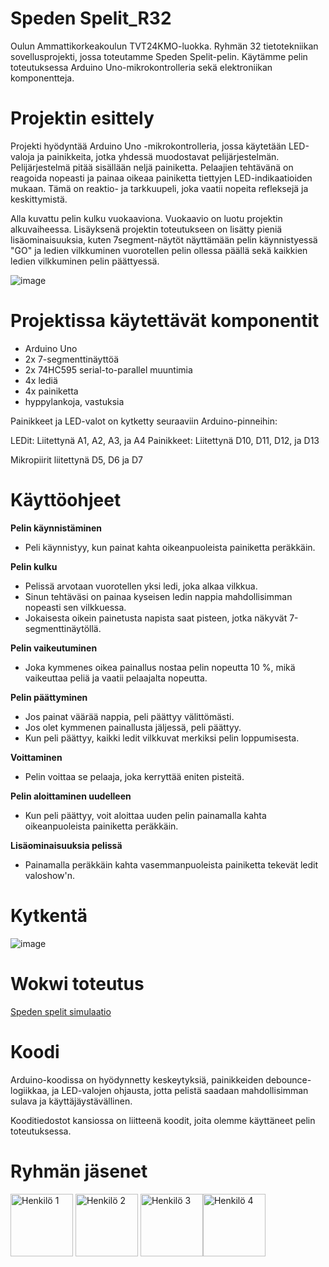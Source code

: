 # Speden Spelit_R32
Oulun Ammattikorkeakoulun TVT24KMO-luokka. Ryhmän 32 tietotekniikan sovellusprojekti, jossa toteutamme Speden Spelit-pelin. Käytämme pelin toteutuksessa Arduino Uno-mikrokontrolleria sekä elektroniikan komponentteja.

# Projektin esittely

Projekti hyödyntää Arduino Uno -mikrokontrolleria, jossa käytetään LED-valoja ja painikkeita, jotka yhdessä muodostavat pelijärjestelmän. Pelijärjestelmä pitää sisällään neljä painiketta. Pelaajien tehtävänä on reagoida nopeasti ja painaa oikeaa painiketta tiettyjen LED-indikaatioiden mukaan. Tämä on reaktio- ja tarkkuupeli, joka vaatii nopeita refleksejä ja keskittymistä. 

Alla kuvattu pelin kulku vuokaaviona. Vuokaavio on luotu projektin alkuvaiheessa. Lisäyksenä projektin toteutukseen on lisätty pieniä lisäominaisuuksia, kuten 7segment-näytöt näyttämään pelin käynnistyessä "GO" ja ledien vilkkuminen vuorotellen pelin ollessa päällä sekä kaikkien ledien vilkkuminen pelin päättyessä. 

![image](https://github.com/user-attachments/assets/504b3160-5fbb-436f-82a5-3e55a108ad21)


# Projektissa käytettävät komponentit
- 	Arduino Uno
- 	2x 7-segmenttinäyttöä
- 	2x 74HC595 serial-to-parallel muuntimia
- 	4x lediä
- 	4x painiketta
- 	hyppylankoja, vastuksia

Painikkeet ja LED-valot on kytketty seuraaviin Arduino-pinneihin:

LEDit: Liitettynä A1, A2, A3, ja A4
Painikkeet: Liitettynä D10, D11, D12, ja D13

Mikropiirit liitettynä D5, D6 ja D7

# Käyttöohjeet

**Pelin käynnistäminen**
- Peli käynnistyy, kun painat kahta oikeanpuoleista painiketta peräkkäin. 

**Pelin kulku**
- Pelissä arvotaan vuorotellen yksi ledi, joka alkaa vilkkua.
- Sinun tehtäväsi on painaa kyseisen ledin nappia mahdollisimman nopeasti sen vilkkuessa.
- Jokaisesta oikein painetusta napista saat pisteen, jotka näkyvät 7-segmenttinäytöllä.

**Pelin vaikeutuminen**
- Joka kymmenes oikea painallus nostaa pelin nopeutta 10 %, mikä vaikeuttaa peliä ja vaatii pelaajalta nopeutta. 

**Pelin päättyminen**
-	Jos painat väärää nappia, peli päättyy välittömästi.
-	Jos olet kymmenen painallusta jäljessä, peli päättyy. 
-	Kun peli päättyy, kaikki ledit vilkkuvat merkiksi pelin loppumisesta.

**Voittaminen**
- Pelin voittaa se pelaaja, joka kerryttää eniten pisteitä.

**Pelin aloittaminen uudelleen**
- Kun peli päättyy, voit aloittaa uuden pelin painamalla kahta oikeanpuoleista painiketta peräkkäin.

**Lisäominaisuuksia pelissä**
  - Painamalla peräkkäin kahta vasemmanpuoleista painiketta tekevät ledit valoshow'n.  



# Kytkentä
![image](https://github.com/user-attachments/assets/87d2d699-db9b-42f2-a33c-7433e69b6a8c)


# Wokwi toteutus

[Speden spelit simulaatio](https://wokwi.com/projects/411386628728743937)


# Koodi

Arduino-koodissa on hyödynnetty keskeytyksiä, painikkeiden debounce-logiikkaa, ja LED-valojen ohjausta, jotta pelistä saadaan mahdollisimman sulava ja käyttäjäystävällinen.

Kooditiedostot kansiossa on liitteenä koodit, joita olemme käyttäneet pelin toteutuksessa. 

# Ryhmän jäsenet

<img src="https://github.com/jennysara.png" alt="Henkilö 1" width="100"> <img src="https://github.com/Janitamaaaria.png" alt="Henkilö 2" width="100"> <img src="https://github.com/mikkohaapea.png" alt="Henkilö 3" width="100"><img src="https://github.com/SariErv.png" alt="Henkilö 4" width="100">

